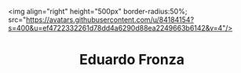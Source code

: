 <img align="right" height="500px" border-radius:50%; src="https://avatars.githubusercontent.com/u/84184154?s=400&u=ef4722332261d78dd4a6290d88ea2249663b6142&v=4"/>
<h1 align="center">Eduardo Fronza</h1>
